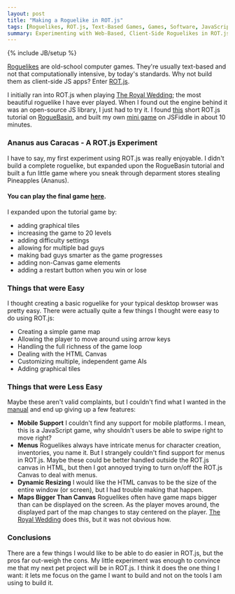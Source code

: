 ```yaml
---
layout: post
title: "Making a Roguelike in ROT.js"
tags: [Roguelikes, ROT.js, Text-Based Games, Games, Software, JavaScript]
summary: Experimenting with Web-Based, Client-Side Roguelikes in ROT.js
---
```

{% include JB/setup %}

[Roguelikes](https://en.wikipedia.org/wiki/Roguelike) are old-school computer games. They're usually text-based and <span title="other than Dwarf Fortress">not that computationally intensive</span>, by today's standards.  Why not build them as client-side JS apps? Enter [ROT.js](http://ondras.github.io/rot.js/hp/).

I initially ran into ROT.js when playing [The Royal Wedding](http://ondras.github.io/trw/); the most beautiful roguelike I have ever played. When I found out the engine behind it was an open-source JS library, I just had to try it. I found [this](http://www.roguebasin.com/index.php?title=Rot.js_tutorial) short ROT.js tutorial on [RogueBasin](http://www.roguebasin.com/index.php?title=Main_Page), and built my own [mini game](http://jsfiddle.net/wqbb8udm/4/) on JSFiddle in about 10 minutes.


### Ananus aus Caracas - A ROT.js Experiment

I have to say, my first experiment using ROT.js was really enjoyable.  I didn't build a complete roguelike, but expanded upon the RogueBasin tutorial and built a fun little game where you sneak through deparment stores stealing Pineapples (Ananus).

#### You can play the final game [here](http://antineutrino.net/apps/ananus_aus_caracas.html).

I expanded upon the tutorial game by:

* adding graphical tiles
* increasing the game to 20 levels
* adding difficulty settings
* allowing for multiple bad guys
* making bad guys smarter as the game progresses
* adding non-Canvas game elements
* adding a restart button when you win or lose


### Things that were Easy

I thought creating a basic roguelike for your typical desktop browser was pretty easy. There were actually quite a few things I thought were easy to do using ROT.js:

* Creating a simple game map
* Allowing the player to move around using arrow keys
* Handling the full richness of the game loop
* Dealing with the HTML Canvas
* Customizing multiple, independent game AIs
* Adding graphical tiles


### Things that were Less Easy

Maybe these aren't valid complaints, but I couldn't find what I wanted in the [manual](http://ondras.github.io/rot.js/hp/) and end up giving up a few features:

* **Mobile Support** I couldn't find any support for mobile platforms. I mean, this is a JavaScript game, why shouldn't users be able to swipe right to move right?
* **Menus** Roguelikes always have intricate menus for character creation, inventories, you name it. But I strangely couldn't find support for menus in ROT.js. Maybe these could be better handled outside the ROT.js canvas in HTML, but then I got annoyed trying to turn on/off the ROT.js Canvas to deal with menus.
* **Dynamic Resizing** I would like the HTML canvas to be the size of the entire window (or screen), but I had trouble making that happen.
* **Maps Bigger Than Canvas** Roguelikes often have game maps bigger than can be displayed on the screen. As the player moves around, the displayed part of the map changes to stay centered on the player. [The Royal Wedding](http://ondras.github.io/trw/) does this, but it was not obvious how.


### Conclusions

There are a few things I would like to be able to do easier in ROT.js, but the pros far out-weigh the cons. My little experiment was enough to convince me that my next pet project will be in ROT.js. I think it does the one thing I want: it lets me focus on the game I want to build and not on the tools I am using to build it.

